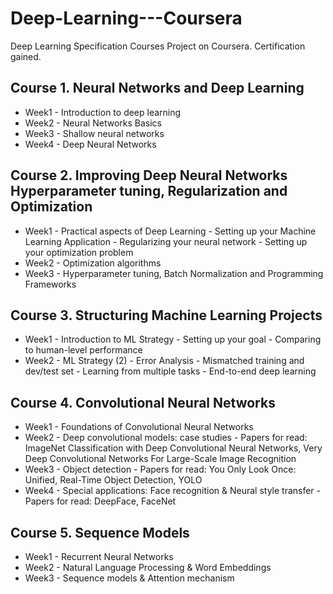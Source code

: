 # Deep-Learning---Coursera
Deep Learning Specification Courses Project on Coursera. Certification gained.

## Course 1. Neural Networks and Deep Learning
* Week1 - Introduction to deep learning
* Week2 - Neural Networks Basics
* Week3 - Shallow neural networks
* Week4 - Deep Neural Networks

## Course 2. Improving Deep Neural Networks Hyperparameter tuning, Regularization and Optimization
* Week1 - Practical aspects of Deep Learning - Setting up your Machine Learning Application - Regularizing your neural network - Setting up your optimization problem
* Week2 - Optimization algorithms
* Week3 - Hyperparameter tuning, Batch Normalization and Programming Frameworks

## Course 3. Structuring Machine Learning Projects
* Week1 - Introduction to ML Strategy - Setting up your goal - Comparing to human-level performance
* Week2 - ML Strategy (2) - Error Analysis - Mismatched training and dev/test set - Learning from multiple tasks - End-to-end deep learning

## Course 4. Convolutional Neural Networks
* Week1 - Foundations of Convolutional Neural Networks
* Week2 - Deep convolutional models: case studies - Papers for read: ImageNet Classification with Deep Convolutional Neural Networks, Very Deep Convolutional Networks For Large-Scale Image Recognition
* Week3 - Object detection - Papers for read: You Only Look Once: Unified, Real-Time Object Detection, YOLO
* Week4 - Special applications: Face recognition & Neural style transfer - Papers for read: DeepFace, FaceNet

## Course 5. Sequence Models
* Week1 - Recurrent Neural Networks
* Week2 - Natural Language Processing & Word Embeddings
* Week3 - Sequence models & Attention mechanism
